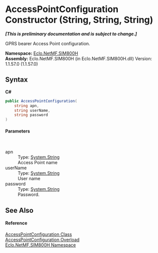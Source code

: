 # AccessPointConfiguration Constructor (String, String, String)
 _**\[This is preliminary documentation and is subject to change.\]**_

GPRS bearer Access Point configuration.

**Namespace:**&nbsp;<a href="N_Eclo_NetMF_SIM800H">Eclo.NetMF.SIM800H</a><br />**Assembly:**&nbsp;Eclo.NetMF.SIM800H (in Eclo.NetMF.SIM800H.dll) Version: 1.1.57.0 (1.1.57.0)

## Syntax

**C#**<br />
``` C#
public AccessPointConfiguration(
	string apn,
	string userName,
	string password
)
```


#### Parameters
&nbsp;<dl><dt>apn</dt><dd>Type: <a href="http://msdn2.microsoft.com/en-us/library/s1wwdcbf" target="_blank">System.String</a><br />Access Point name</dd><dt>userName</dt><dd>Type: <a href="http://msdn2.microsoft.com/en-us/library/s1wwdcbf" target="_blank">System.String</a><br />User name</dd><dt>password</dt><dd>Type: <a href="http://msdn2.microsoft.com/en-us/library/s1wwdcbf" target="_blank">System.String</a><br />Password.</dd></dl>

## See Also


#### Reference
<a href="T_Eclo_NetMF_SIM800H_AccessPointConfiguration">AccessPointConfiguration Class</a><br /><a href="Overload_Eclo_NetMF_SIM800H_AccessPointConfiguration__ctor">AccessPointConfiguration Overload</a><br /><a href="N_Eclo_NetMF_SIM800H">Eclo.NetMF.SIM800H Namespace</a><br />